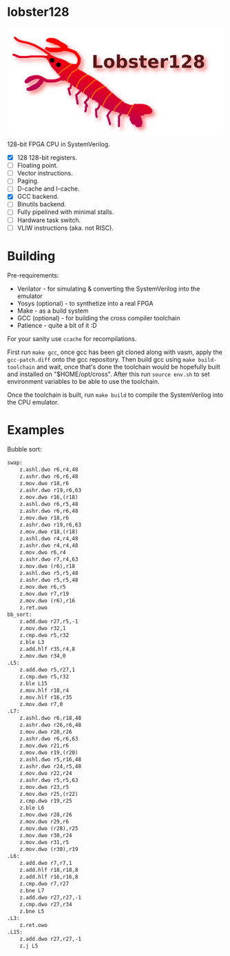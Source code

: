 # lobster128

![Title](https://raw.githubusercontent.com/lobster128/lobster128/master/lobster1.png)

128-bit FPGA CPU in SystemVerilog.

* [x] 128 128-bit registers.
* [ ] Floating point.
* [ ] Vector instructions.
* [ ] Paging.
* [ ] D-cache and I-cache.
* [x] GCC backend.
* [ ] Binutils backend.
* [ ] Fully pipelined with minimal stalls.
* [ ] Hardware task switch.
* [ ] VLIW instructions (aka. not RISC).

# Building
Pre-requirements:
* Verilator - for simulating & converting the SystemVerilog into the emulator
* Yosys (optional) - to synthetize into a real FPGA
* Make - as a build system
* GCC (optional) - for building the cross compiler toolchain
* Patience - quite a bit of it :D

For your sanity use `ccache` for recompilations.

First run `make gcc`, once gcc has been git cloned along with vasm, apply the `gcc-patch.diff` onto the gcc repository.
Then build gcc using `make build-toolchain` and wait, once that's done the toolchain would be hopefully built and installed on "$HOME/opt/cross".
After this run `source env.sh` to set environment variables to be able to use the toolchain.

Once the toolchain is built, run `make build` to compile the SystemVerilog into the CPU emulator.

# Examples
Bubble sort:
```x86asm
swap:
	z.ashl.dwo r6,r4,48
	z.ashr.dwo r6,r6,48
	z.mov.dwo r18,r6
	z.ashr.dwo r19,r6,63
	z.mov.dwo r16,(r18)
	z.ashl.dwo r6,r5,48
	z.ashr.dwo r6,r6,48
	z.mov.dwo r18,r6
	z.ashr.dwo r19,r6,63
	z.mov.dwo r18,(r18)
	z.ashl.dwo r4,r4,48
	z.ashr.dwo r4,r4,48
	z.mov.dwo r6,r4
	z.ashr.dwo r7,r4,63
	z.mov.dwo (r6),r18
	z.ashl.dwo r5,r5,48
	z.ashr.dwo r5,r5,48
	z.mov.dwo r6,r5
	z.mov.dwo r7,r19
	z.mov.dwo (r6),r16
	z.ret.owo
bb_sort:
	z.add.dwo r27,r5,-1
	z.mov.dwo r32,1
	z.cmp.dwo r5,r32
	z.ble L3
	z.add.hlf r35,r4,8
	z.mov.dwo r34,0
.L5:
	z.add.dwo r5,r27,1
	z.cmp.dwo r5,r32
	z.ble L15
	z.mov.hlf r18,r4
	z.mov.hlf r16,r35
	z.mov.dwo r7,0
.L7:
	z.ashl.dwo r6,r18,48
	z.ashr.dwo r26,r6,48
	z.mov.dwo r20,r26
	z.ashr.dwo r6,r6,63
	z.mov.dwo r21,r6
	z.mov.dwo r19,(r20)
	z.ashl.dwo r5,r16,48
	z.ashr.dwo r24,r5,48
	z.mov.dwo r22,r24
	z.ashr.dwo r5,r5,63
	z.mov.dwo r23,r5
	z.mov.dwo r25,(r22)
	z.cmp.dwo r19,r25
	z.ble L6
	z.mov.dwo r28,r26
	z.mov.dwo r29,r6
	z.mov.dwo (r28),r25
	z.mov.dwo r30,r24
	z.mov.dwo r31,r5
	z.mov.dwo (r30),r19
.L6:
	z.add.dwo r7,r7,1
	z.add.hlf r18,r18,8
	z.add.hlf r16,r16,8
	z.cmp.dwo r7,r27
	z.bne L7
	z.add.dwo r27,r27,-1
	z.cmp.dwo r27,r34
	z.bne L5
.L3:
	z.ret.owo
.L15:
	z.add.dwo r27,r27,-1
	z.j L5
```

